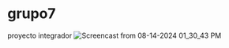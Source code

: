 # grupo7
proyecto integrador
![Screencast from 08-14-2024 01_30_43 PM](https://github.com/user-attachments/assets/deaa82fb-d89d-4a2f-9ad3-5057ad5d32ea)
